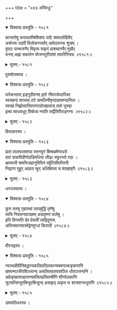 +++
title = "०४३ अरिवधूः"

+++



<details open><summary>विश्वास-प्रस्तुतिः - १५८१</summary>

कान्तारेषु करावलम्बिशिशवः पादैः स्रवल्लोहितैर्   
अर्चन्त्यः पदवीं विलोचनजलैर् आवेदयन्त्यः शुचम् ।  
दृष्टाः पान्थजनैर् विवृत्य सकृपं हाशब्दगर्भैर् मुखैर्   
यन्त्य् अह्ना सकलेन योजनतुरीयांशं तवारिस्त्रियः ॥१५८१॥
</details>

<details><summary>मूलम् - १५८१</summary>

कान्तारेषु करावलम्बिशिशवः पादैः स्रवल्लोहितैर्   
अर्चन्त्यः पदवीं विलोचनजलैर् आवेदयन्त्यः शुचम् ।  
दृष्टाः पान्थजनैर् विवृत्य सकृपं हाशब्दगर्भैर् मुखैर्   
यन्त्य् अह्ना सकलेन योजनतुरीयांशं तवारिस्त्रियः ॥१५८१॥
</details>


पुरुषोत्तमस्य ।  



<details open><summary>विश्वास-प्रस्तुतिः - १५८२</summary>

पारेकन्दरम् इङ्गुदीवनम् इतो नीवारकेदारिका  
स्वच्छन्दं सरसस् तटे कमलिनीवृन्दाढ्यमन्दानिलः ।  
स्वच्छं निर्झरवारिवारणरदोत्खातास् ततो भूरुहा  
इत्थं व्याधवधूर् विबोध्य नयति त्वद्वैरिवीराङ्गनाः ॥१५८२॥
</details>

<details><summary>मूलम् - १५८२</summary>

पारेकन्दरम् इङ्गुदीवनम् इतो नीवारकेदारिका  
स्वच्छन्दं सरसस् तटे कमलिनीवृन्दाढ्यमन्दानिलः ।  
स्वच्छं निर्झरवारिवारणरदोत्खातास् ततो भूरुहा  
इत्थं व्याधवधूर् विबोध्य नयति त्वद्वैरिवीराङ्गनाः ॥१५८२॥
</details>


विभाकरस्य ।  



<details open><summary>विश्वास-प्रस्तुतिः - १५८३</summary>

घ्रातं तालफलाशया स्तनयुगं बिम्बभ्रमेणाधरो  
दष्टं पाकविदीर्णदाडिमधिया लीढाः स्फुरन्तो रदाः ।  
भ्राम्यन्ती श्रमनिःसहानुविपिनं यद्वैरिसीमन्तिनी  
निद्राणा मुहुर् आहता म्हुर् अधिक्षिप्ता च शाखामृगैः ॥१५८३॥
</details>

<details><summary>मूलम् - १५८३</summary>

घ्रातं तालफलाशया स्तनयुगं बिम्बभ्रमेणाधरो  
दष्टं पाकविदीर्णदाडिमधिया लीढाः स्फुरन्तो रदाः ।  
भ्राम्यन्ती श्रमनिःसहानुविपिनं यद्वैरिसीमन्तिनी  
निद्राणा मुहुर् आहता म्हुर् अधिक्षिप्ता च शाखामृगैः ॥१५८३॥
</details>


धनञ्जयस्य ।  



<details open><summary>विश्वास-प्रस्तुतिः - १५८४</summary>

कुरु तरुषु गृहास्थां तल्पबुद्धिं तृणेषु  
त्वचि निवसनवाञ्छाम् अन्नतृष्णां फलेषु ।  
इति विनयति देव प्रेयसीं त्वद्रिपूणाम्  
अभिनववनवासोद्वेगमुग्धां किराती ॥१५८४॥
</details>

<details><summary>मूलम् - १५८४</summary>

कुरु तरुषु गृहास्थां तल्पबुद्धिं तृणेषु  
त्वचि निवसनवाञ्छाम् अन्नतृष्णां फलेषु ।  
इति विनयति देव प्रेयसीं त्वद्रिपूणाम्  
अभिनववनवासोद्वेगमुग्धां किराती ॥१५८४॥
</details>


वीरभद्रस्य ।  



<details open><summary>विश्वास-प्रस्तुतिः - १५८५</summary>

न्यञ्चन्नीवीनिबद्धान्यकलिततिलकान्यक्वणत्कङ्कणानि   
भ्रश्यन्मञ्जीरशिञ्जान्य् अचलितवलयस्रञ्जि धौताञ्जनानि ।  
अप्रेङ्खत्तारहाराण्यवसितहसितश्रीणि शीर्णालकानि  
त्रुट्यत्सिन्दूरबिन्दूरबिन्दून्य् असकृद् अकृत यः शात्रवान्तःपुराणि ॥१५८५॥
</details>

<details><summary>मूलम् - १५८५</summary>

न्यञ्चन्नीवीनिबद्धान्यकलिततिलकान्यक्वणत्कङ्कणानि   
भ्रश्यन्मञ्जीरशिञ्जान्य् अचलितवलयस्रञ्जि धौताञ्जनानि ।  
अप्रेङ्खत्तारहाराण्यवसितहसितश्रीणि शीर्णालकानि  
त्रुट्यत्सिन्दूरबिन्दूरबिन्दून्य् असकृद् अकृत यः शात्रवान्तःपुराणि ॥१५८५॥
</details>


उमापतिधरस्य ।  

